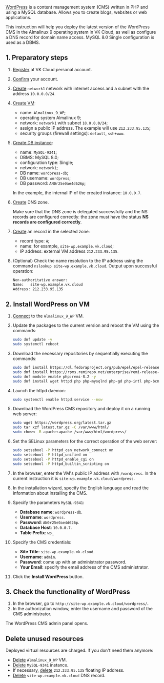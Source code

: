 [WordPress](https://wordpress.org) is a content management system (CMS) written in PHP and using a MySQL database. Allows you to create blogs, websites or web applications.

This instruction will help you deploy the latest version of the WordPress CMS in the Almalinux 9 operating system in VK Cloud, as well as configure a DNS record for domain name access. MySQL 8.0 Single configuration is used as a DBMS.

## 1. Preparatory steps

1. [Register](/en/additionals/start/get-started/account-registration#registration_in_the_personal_account) at VK Cloud personal account.
1. [Confirm](/en/additionals/start/get-started/account-registration#account_confirmation) your account.
1. [Create](/en/networks/vnet/operations/manage-net#creating_a_network) `network1` network with internet access and a subnet with the address `10.0.0.0/24`.
1. [Create VM](/en/base/iaas/instructions/vm/vm-create):

   - name: `Almalinux_9_WP`;
   - operating system Almalinux 9;
   - network: `network1` with subnet `10.0.0.0/24`;
   - assign a public IP address. The example will use `212.233.95.135`;
   - security groups (firewall settings): `default`, `ssh+www`.

1. [Create DB instance](/en/dbs/dbaas/instructions/create):

   - name: `MySQL-9341`;
   - DBMS: MySQL 8.0;
   - configuration type: Single;
   - network: `network1`;
   - DB name: `wordpress-db`;
   - DB username: `wordpress`;
   - DB password: `AN0r25e0ae4d626p`;

   In the example, the internal IP of the created instance: `10.0.0.7`.

1. [Create](/en/networks/dns/publicdns#creating_a_zone) DNS zone.

   <warn>

   Make sure that the DNS zone is delegated successfully and the NS records are configured correctly: the zone must have the status **NS records are configured correctly**.

   </warn>

1. [Create](/en/networks/dns/publicdns#adding_resource_records) an record in the selected zone:

   - record type: `A`;
   - name: for example, `site-wp.example.vk.cloud`;
   - IP address: external VM address `212.233.95.135`.

1. (Optional) Check the name resolution to the IP address using the command `nslookup site-wp.example.vk.cloud`. Output upon successful operation:

   ```bash
   Non-authoritative answer:
   Name:   site-wp.example.vk.cloud
   Address: 212.233.95.135
   ```

## 2. Install WordPress on VM

1. [Connect](/en/base/iaas/instructions/vm/vm-connect/vm-connect-nix) to the `Almalinux_9_WP` VM.
1. Update the packages to the current version and reboot the VM using the commands:

   ```bash
   sudo dnf update -y
   sudo systemctl reboot
   ```

1. Download the necessary repositories by sequentially executing the commands:

   ```bash
   sudo dnf install https://dl.fedoraproject.org/pub/epel/epel-release-latest-9.noarch.rpm -y
   sudo dnf install https://rpms.remirepo.net/enterprise/remi-release-9.rpm -y
   sudo dnf module enable php:remi-8.2 -y
   sudo dnf install wget httpd php php-mysqlnd php-gd php-intl php-bcmath php-pecl-zip -y
   ```

1. Launch the httpd daemon:

   ```bash
   sudo systemctl enable httpd.service --now
   ```

1. Download the WordPress CMS repository and deploy it on a running web server:

   ```bash
   sudo wget https://wordpress.org/latest.tar.gz
   sudo tar xzf latest.tar.gz -C /var/www/html/
   sudo chown -R apache:apache /var/www/html/wordpress/
   ```

1. Set the SELinux parameters for the correct operation of the web server:

   ```bash
   sudo setsebool -P httpd_can_network_connect on
   sudo setsebool -P httpd_unified on
   sudo setsebool -P httpd_enable_cgi on
   sudo setsebool -P httpd_builtin_scripting on
   ```

1. In the browser, enter the VM's public IP address with `/wordpress`. In the current instruction it is `site-wp.example.vk.cloud/wordpress`.
1. In the installation wizard, specify the English language and read the information about installing the CMS.
1. Specify the parameters `MySQL-9341`:

   - **Database name**: `wordpress-db`.
   - **Username**: `wordpress`.
   - **Password**: `AN0r25e0ae4d626p`.
   - **Database Host**: `10.0.0.7`.
   - **Table Prefix**: `wp_`

1. Specify the CMS credentials:

   - **Site Title**: `site-wp.example.vk.cloud`.
   - **Username**: `admin`.
   - **Password**: come up with an administrator password.
   - **Your Email**: specify the email address of the CMS administrator.

1. Click the **Install WordPress** button.

## 3. Check the functionality of WordPress

1. In the browser, go to `http://site-wp.example.vk.cloud/wordpress/`.
1. In the authorization window, enter the username and password of the CMS administrator.

The WordPress CMS admin panel opens.

## Delete unused resources

Deployed virtual resources are charged. If you don't need them anymore:

- [Delete](/en/base/iaas/instructions/vm/vm-manage#deleting_a_vm) `Almalinux_9_WP` VM.
- [Delete](/en/dbs/dbaas/instructions/delete) `MySQL-9341` instance.
- If necessary, [delete](/en/networks/vnet/operations/manage-floating-ip#removing_floating_ip_address_from_the_project) `212.233.95.135` floating IP address.
- [Delete](/en/networks/dns/publicdns#deleting_resource_records) `site-wp.example.vk.cloud` DNS record.
